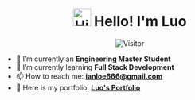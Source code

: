 
<h1 align="center">
<img src='https://qpluspicture.oss-cn-beijing.aliyuncs.com/6LjjQA/Hi.gif' alt='Hi' width="36"/> Hello! I'm Luo  </h1>

<p align="center">
  <img src="https://visitor-badge.glitch.me/badge?page_id=law-chain-hot" alt="Visitor" />
</p>

- 🔭 I’m currently an **Engineering Master Student**
- 🌱 I’m currently learning **Full Stack Development**
- 📫 How to reach me: **ianloe666@gmail.com**
- 📙 Here is my portfolio: **[Luo's Portfolio](https://law-chain-hot.github.io/portfolio/#/home)**


<!--START_SECTION:waka-->
<!--END_SECTION:waka-->
